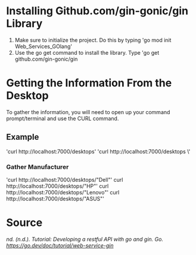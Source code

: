 # Installing Github.com/gin-gonic/gin Library
1. Make sure to initialize the project. Do this by typing 'go mod init Web_Services_GOlang'
2. Use the go get command to install the library. Type 'go get github.com/gin-gonic/gin

# Getting the Information From the Desktop
To gather the information, you will need to open up your command prompt/terminal and use the CURL command.
## Example
'curl http://localhost:7000/desktops' 
'curl http://localhost:7000/desktops \\'

### Gather Manufacturer
'curl http://localhost:7000/desktops/"Dell"'
curl http://localhost:7000/desktops/"HP"'
curl http://localhost:7000/desktops/"Lenovo"'
curl http://localhost:7000/desktops/"ASUS"'

# Source
*nd. (n.d.). Tutorial: Developing a restful API with go and gin. Go. https://go.dev/doc/tutorial/web-service-gin* 

